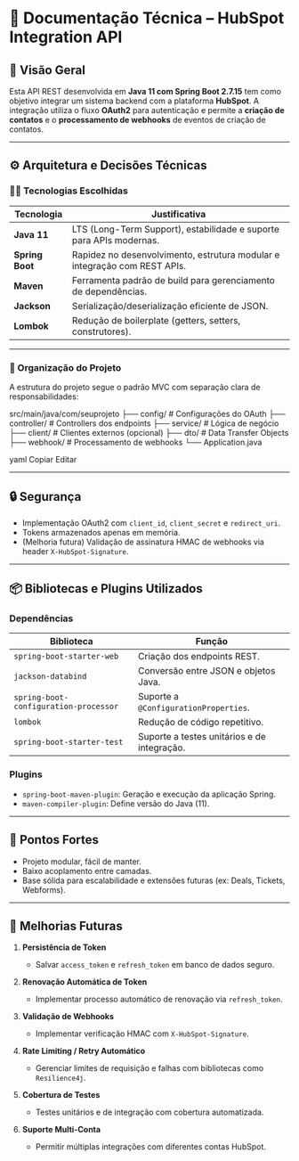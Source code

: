# 📄 Documentação Técnica – HubSpot Integration API

## 📌 Visão Geral

Esta API REST desenvolvida em **Java 11 com Spring Boot 2.7.15** tem como objetivo integrar um sistema backend com a plataforma **HubSpot**. A integração utiliza o fluxo **OAuth2** para autenticação e permite a **criação de contatos** e o **processamento de webhooks** de eventos de criação de contatos.

---

## ⚙️ Arquitetura e Decisões Técnicas

### 👨‍💻 Tecnologias Escolhidas

| Tecnologia         | Justificativa                                                               |
|--------------------|------------------------------------------------------------------------------|
| **Java 11**        | LTS (Long-Term Support), estabilidade e suporte para APIs modernas.          |
| **Spring Boot**    | Rapidez no desenvolvimento, estrutura modular e integração com REST APIs.   |
| **Maven**          | Ferramenta padrão de build para gerenciamento de dependências.              |
| **Jackson**        | Serialização/deserialização eficiente de JSON.                              |
| **Lombok**         | Redução de boilerplate (getters, setters, construtores).                    |

---

### 📁 Organização do Projeto

A estrutura do projeto segue o padrão MVC com separação clara de responsabilidades:

src/main/java/com/seuprojeto ├── config/ # Configurações do OAuth ├── controller/ # Controllers dos endpoints ├── service/ # Lógica de negócio ├── client/ # Clientes externos (opcional) ├── dto/ # Data Transfer Objects ├── webhook/ # Processamento de webhooks └── Application.java

yaml
Copiar
Editar

---

## 🔒 Segurança

- Implementação OAuth2 com `client_id`, `client_secret` e `redirect_uri`.
- Tokens armazenados apenas em memória.
- (Melhoria futura) Validação de assinatura HMAC de webhooks via header `X-HubSpot-Signature`.

---

## 📦 Bibliotecas e Plugins Utilizados

### Dependências

| Biblioteca                      | Função                                                        |
|--------------------------------|---------------------------------------------------------------|
| `spring-boot-starter-web`      | Criação dos endpoints REST.                                  |
| `jackson-databind`             | Conversão entre JSON e objetos Java.                         |
| `spring-boot-configuration-processor` | Suporte a `@ConfigurationProperties`.             |
| `lombok`                       | Redução de código repetitivo.                                |
| `spring-boot-starter-test`     | Suporte a testes unitários e de integração.                  |

### Plugins

- `spring-boot-maven-plugin`: Geração e execução da aplicação Spring.
- `maven-compiler-plugin`: Define versão do Java (11).

---

## 🚀 Pontos Fortes

- Projeto modular, fácil de manter.
- Baixo acoplamento entre camadas.
- Base sólida para escalabilidade e extensões futuras (ex: Deals, Tickets, Webforms).

---

## 🔮 Melhorias Futuras

1. **Persistência de Token**
   - Salvar `access_token` e `refresh_token` em banco de dados seguro.

2. **Renovação Automática de Token**
   - Implementar processo automático de renovação via `refresh_token`.

3. **Validação de Webhooks**
   - Implementar verificação HMAC com `X-HubSpot-Signature`.

4. **Rate Limiting / Retry Automático**
   - Gerenciar limites de requisição e falhas com bibliotecas como `Resilience4j`.

5. **Cobertura de Testes**
   - Testes unitários e de integração com cobertura automatizada.

6. **Suporte Multi-Conta**
   - Permitir múltiplas integrações com diferentes contas HubSpot.
